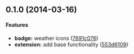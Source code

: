 <a name="0.1.0"></a>
## 0.1.0 (2014-03-16)


#### Features

* **badge:** weather icons ([7691c076](https://github.com/jakubsynowiec/chrome-ext-weathercon/commit/7691c0761e6b5fc9ad1bb133000091ac4eefff49))
* **extension:** add base functionality ([553d6109](https://github.com/jakubsynowiec/chrome-ext-weathercon/commit/553d610967b99b4a17210846671f217ba1712cb3))

